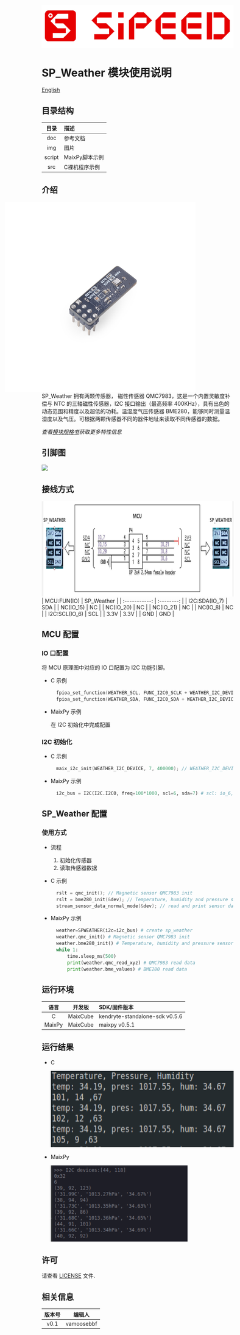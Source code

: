 <img src="img/icon_sipeed2.png" style="zoom: 80%;" />

# SP_Weather 模块使用说明

[English](README.md)

## 目录结构

|  目录  | 描述           |
| :----: | :------------- |
|  doc   | 参考文档       |
|  img   | 图片           |
| script | MaixPy脚本示例 |
|  src   | C裸机程序示例  |

## 介绍
<img src="img/sp_weather.png" style="padding-right:100px;" align="right" width="500"/>
SP_Weather 拥有两颗传感器， 磁性传感器 QMC7983，这是一个内置灵敏度补偿与 NTC 的三轴磁性传感器，I2C
接口输出（最高频率 400KHz），具有出色的动态范围和精度以及超低的功耗。温湿度气压传感器 BME280，能够同时测量温湿度以及气压。可根据两颗传感器不同的器件地址来读取不同传感器的数据。

*查看[模块规格书](doc/SP-WEATHER规格书V1.0.pdf)获取更多特性信息*

## 引脚图
<img src="img/back.png" width="300" />

## 接线方式
<img src="img/connection.png" height="250">
|  MCU:FUN(IO)  | SP_Weather |
| :-----------: | :--------: |
| I2C:SDA(IO_7) |    SDA     |
|   NC(IO_15)   |     NC     |
|   NC(IO_20)   |     NC     |
|   NC(IO_21)   |     NC     |
|   NC(IO_8)    |     NC     |
| I2C:SCL(IO_6) |    SCL     |
|     3.3V      |    3.3V    |
|      GND      |    GND     |

## MCU 配置

### IO 口配置

将 MCU 原理图中对应的 IO 口配置为 I2C 功能引脚。

* C 示例

  ```c
    fpioa_set_function(WEATHER_SCL, FUNC_I2C0_SCLK + WEATHER_I2C_DEVICE * 2); // WEATHER_SCL: 6;
    fpioa_set_function(WEATHER_SDA, FUNC_I2C0_SDA + WEATHER_I2C_DEVICE * 2); // WEATHER_SDA: 7;
  ```

* MaixPy 示例
    
    在 I2C 初始化中完成配置

### I2C 初始化

* C 示例

  ```c
    maix_i2c_init(WEATHER_I2C_DEVICE, 7, 400000); // WEATHER_I2C_DEVICE: 0;
  ```

* MaixPy 示例

  ```python
    i2c_bus = I2C(I2C.I2C0, freq=100*1000, scl=6, sda=7) # scl: io_6, sda: io_7
  ```

## SP_Weather 配置

### 使用方式

* 流程

  1. 初始化传感器
  2. 读取传感器数据

* C 示例

  ```c
    rslt = qmc_init(); // Magnetic sensor QMC7983 init 
    rslt = bme280_init(&dev); // Temperature, humidity and pressure sensors BME280 init 
    stream_sensor_data_normal_mode(&dev); // read and print sensor data
  ```
  
* MaixPy 示例

  ```python
    weather=SPWEATHER(i2c=i2c_bus) # create sp_weather
    weather.qmc_init() # Magnetic sensor QMC7983 init 
    weather.bme280_init() # Temperature, humidity and pressure sensors BME280 init 
    while 1:
        time.sleep_ms(500)
        print(weather.qmc_read_xyz) # QMC7983 read data
        print(weather.bme_values) # BME280 read data
  ```

## 运行环境

|  语言  |  开发板  | SDK/固件版本                   |
| :----: | :------: | :----------------------------- |
|   C    | MaixCube | kendryte-standalone-sdk v0.5.6 |
| MaixPy | MaixCube | maixpy v0.5.1                  |

## 运行结果

* C

    <img src="img/log_c.png" height="200">
* MaixPy

    <img src="img/log_py.png" height="200">

## 许可

请查看 [LICENSE](LICENSE) 文件.

## 相关信息

| 版本号 |   编辑人   |
| :----: | :--------: |
|  v0.1  | vamoosebbf |